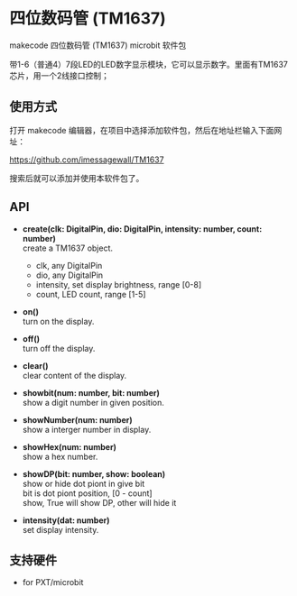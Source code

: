 # 四位数码管 (TM1637)
makecode 四位数码管 (TM1637) microbit 软件包

带1-6（普通4）7段LED的LED数字显示模块，它可以显示数字。里面有TM1637芯片，用一个2线接口控制；

## 使用方式

打开 makecode 编辑器，在项目中选择添加软件包，然后在地址栏输入下面网址：  

https://github.com/imessagewall/TM1637

搜索后就可以添加并使用本软件包了。


## API

- **create(clk: DigitalPin, dio: DigitalPin, intensity: number, count: number)**  
create a TM1637 object.  
  - clk, any DigitalPin  
  - dio, any DigitalPin  
  - intensity, set display brightness, range [0-8]  
  - count, LED count, range [1-5]  

- **on()**  
turn on the display.  

- **off()**  
turn off the display.  

- **clear()**  
clear content of the display.  

- **showbit(num: number, bit: number)**  
show a digit number in given position.  

- **showNumber(num: number)**  
show a interger number in display.  

- **showHex(num: number)**  
show a hex number.  

- **showDP(bit: number, show: boolean)**  
show or hide dot piont in give bit  
bit is dot piont position, [0 - count]  
show, True will show DP, other will hide it  

- **intensity(dat: number)**  
set display intensity.  


## 支持硬件 

* for PXT/microbit

